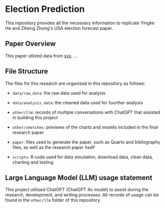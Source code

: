 # Election Prediction

This repository provides all the necessary information to replicate Yingke He and Ziheng Zhong's USA election forecast paper.

## Paper Overview

This paper utlized data from [xxx](xxx). ...

## File Structure

The files for this research are organized in this repository as follows:

-   `data/raw_data`: the raw data used for analysis

-   `data/analysis_data`: the cleaned data used for fuurther analysis

-   `other/llm`: records of multiple conversations with ChatGPT that assisted in building this project

-   `other/sketches`: previews of the charts and models included in the final research paper

-   `paper`: files used to generate the paper, such as Quarto and bibliography files, as well as the research paper itself

-   `scripts`: R code used for data simulation, download data, clean data, charting and testing

## Large Language Model (LLM) usage statement

This project utilized ChatGPT (ChatGPT 4o model) to assist during the research, development, and writing processes. All records of usage can be found in the `other/llm` folder of this repository.